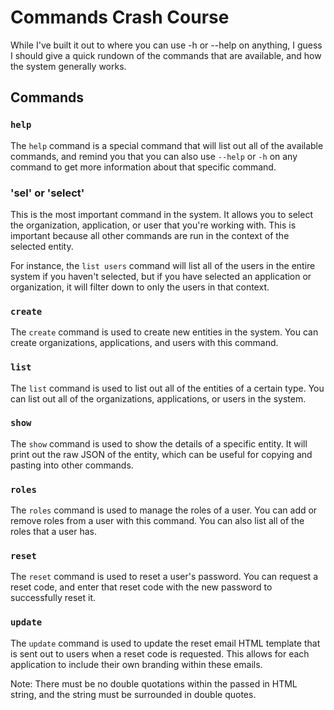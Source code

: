 # Commands Crash Course

While I've built it out to where you can use -h or --help on anything, I guess I should give a quick rundown of the commands that are available, and how the system generally works.

## Commands

### `help`

The `help` command is a special command that will list out all of the available commands, and remind you that you can also use `--help` or `-h` on any command to get more information about that specific command.

### 'sel' or 'select'

This is the most important command in the system. It allows you to select the organization, application, or user that you're working with. This is important because all other commands are run in the context of the selected entity.

For instance, the `list users` command will list all of the users in the entire system if you haven't selected,
but if you have selected an application or organization, it will filter down to only the users in that context.

### `create`

The `create` command is used to create new entities in the system. You can create organizations, applications, and users with this command.

### `list`

The `list` command is used to list out all of the entities of a certain type. You can list out all of the organizations, applications, or users in the system.

### `show`

The `show` command is used to show the details of a specific entity. It will print out the raw JSON of the entity, which can be useful for copying and pasting into other commands.

### `roles`

The `roles` command is used to manage the roles of a user. You can add or remove roles from a user with this command. You can also list all of the roles that a user has.

### `reset`

The `reset` command is used to reset a user's password. You can request a reset code, and enter that reset code with the new password to successfully reset it.

### `update`

The `update` command is used to update the reset email HTML template that is sent out to users when a reset code is requested. This allows for each application to include their own branding within these emails.

Note: There must be no double quotations within the passed in HTML string, and the string must be surrounded in double quotes.